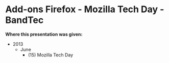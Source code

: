 Add-ons Firefox - Mozilla Tech Day - BandTec
============================================

**Where this presentation was given:**

- 2013
    - June
        * (15) Mozilla Tech Day